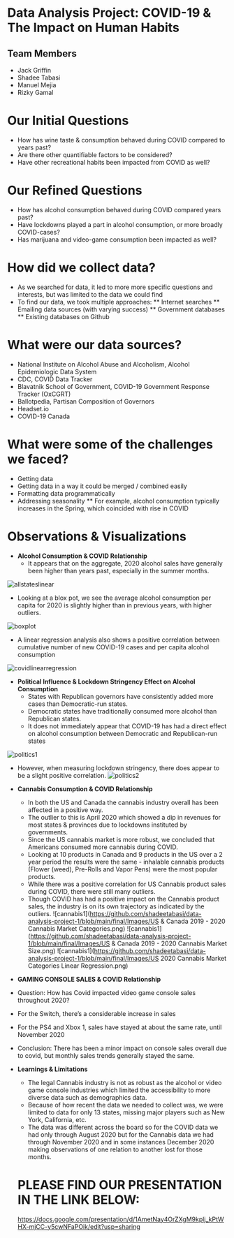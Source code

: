 # Data Analysis Project: COVID-19 & The Impact on Human Habits

## Team Members
* Jack Griffin
* Shadee Tabasi
* Manuel Mejia
* Rizky Gamal

# Our Initial Questions
* How has wine taste & consumption behaved during COVID compared to years past?
* Are there other quantifiable factors to be considered?
* Have other recreational habits been impacted from COVID as well?

# Our Refined Questions
* How has alcohol consumption behaved during COVID compared years past?
* Have lockdowns played a part in alcohol consumption, or more broadly COVID-cases?
* Has marijuana and video-game consumption been impacted as well?

# How did we collect data?
* As we searched for data, it led to more more specific questions and interests, but was limited to the data we could find
* To find our data, we took multiple approaches:
** Internet searches
** Emailing data sources (with varying success)
** Government databases
** Existing databases on Github

# What were our data sources?
* National Institute on Alcohol Abuse and Alcoholism, Alcohol Epidemiologic Data System
* CDC, COVID Data Tracker
* Blavatnik School of Government, COVID-19 Government Response Tracker (OxCGRT)
* Ballotpedia, Partisan Composition of Governors
* Headset.io
* COVID-19 Canada

# What were some of the challenges we faced?
* Getting data 
* Getting data in a way it could be merged / combined easily
* Formatting data programmatically 
* Addressing seasonality
** For example, alcohol consumption typically increases in the Spring, which coincided with rise in COVID

# Observations & Visualizations
* **Alcohol Consumption & COVID Relationship**
  * It appears that on the aggregate, 2020 alcohol sales have generally been higher than years past, especially in the summer months.
  
![allstateslinear](https://github.com/shadeetabasi/data-analysis-project-1/blob/main/final/All_states_alcohol_consumption_by_year.png)

   * Looking at a blox pot, we see the average alcohol consumption per capita for 2020 is slightly higher than in previous years, with higher outliers.
  
![boxplot](https://github.com/shadeetabasi/data-analysis-project-1/blob/main/final/Images/yoy_box_plot.png)

   * A linear regression analysis also shows a positive correlation between cumulative number of new COVID-19 cases and per capita alcohol consumption

![covidlinearregression](https://github.com/shadeetabasi/data-analysis-project-1/blob/main/final/Images/per_capiita_vs_new_vases.png)


* **Political Influence & Lockdown Stringency Effect on Alcohol Consumption**
  * States with Republican governors have consistently added more cases than Democratic-run states.
  * Democratic states have traditionally consumed more alcohol than Republican states.
  * It does not immediately appear that COVID-19 has had a direct effect on alcohol consumption between Democratic and Republican-run states
  
![politics1](https://github.com/shadeetabasi/data-analysis-project-1/blob/main/final/Exccess%20COVID%20Cases%2C%20Republicans%20versus%20Democrats.png)
  
  * However, when measuring lockdown stringency, there does appear to be a slight positive correlation.
![politics2](https://github.com/shadeetabasi/data-analysis-project-1/blob/main/final/Images/per_capita_vs_stringency.png)

* **Cannabis Consumption & COVID Relationship**
  * In both the US and Canada the cannabis industry overall has been affected in a positive way.
  * The outlier to this is April 2020 which showed a dip in revenues for most states & provinces due to lockdowns instituted by governments.
  * Since the US cannabis market is more robust, we concluded that Americans consumed more cannabis during COVID.
  * Looking at 10 products in Canada and 9 products in the US over a 2 year period the results were the same - inhalable cannabis products (Flower (weed), Pre-Rolls and Vapor Pens) were the most popular products.
  * While there was a positive correlation for US Cannabis product sales during COVID, there were still many outliers.
  * Though COVID has had a positive impact on the Cannabis product sales, the industry is on its own trajectory as indicated by the outliers. 
![cannabis1](https://github.com/shadeetabasi/data-analysis-project-1/blob/main/final/Images/US & Canada 2019 - 2020 Cannabis Market Categories.png) 
![cannabis1](https://github.com/shadeetabasi/data-analysis-project-1/blob/main/final/Images/US & Canada 2019 - 2020 Cannabis Market Size.png) 
![cannabis1](https://github.com/shadeetabasi/data-analysis-project-1/blob/main/final/Images/US 2020 Cannabis Market Categories Linear Regression.png)


* **GAMING CONSOLE SALES & COVID Relationship**
 * Question: How has Covid impacted video game console sales throughout 2020?
 * For the Switch, there’s a considerable increase in sales
 * For the PS4 and Xbox 1, sales have stayed at about the same rate, until November 2020
 * Conclusion: There has been a minor impact on console sales overall due to covid, but monthly sales trends generally  stayed the same.  


* **Learnings & Limitations**
  * The legal Cannabis industry is not as robust as the alcohol or video game console industries which limited the accessibility to more diverse data such as demographics data.
  * Because of how recent the data we needed to collect was,  we were limited to data for only 13 states, missing major players such as New York, California, etc.
  * The data was different across the board so for the COVID data we had only through August 2020 but for the Cannabis data we had through November 2020 and in some instances December 2020 making observations of one relation to another lost for those months.
  
  # PLEASE FIND OUR PRESENTATION IN THE LINK BELOW:
  https://docs.google.com/presentation/d/1AmetNay4OrZXgM9kplj_kPtWHX-mjCC-y5cwNFaPOik/edit?usp=sharing



